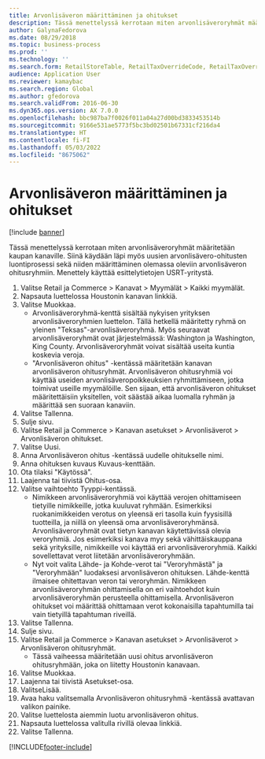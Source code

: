 ```yaml
---
title: Arvonlisäveron määrittäminen ja ohitukset
description: Tässä menettelyssä kerrotaan miten arvonlisäveroryhmät määritetään kaupan kanaville.
author: GalynaFedorova
ms.date: 08/29/2018
ms.topic: business-process
ms.prod: ''
ms.technology: ''
ms.search.form: RetailStoreTable, RetailTaxOverrideCode, RetailTaxOverrideGroup
audience: Application User
ms.reviewer: kamaybac
ms.search.region: Global
ms.author: gfedorova
ms.search.validFrom: 2016-06-30
ms.dyn365.ops.version: AX 7.0.0
ms.openlocfilehash: bbc987ba7f0026f011a04a27d00bd3833453514b
ms.sourcegitcommit: 9166e531ae5773f5bc3bd02501b67331cf216da4
ms.translationtype: HT
ms.contentlocale: fi-FI
ms.lasthandoff: 05/03/2022
ms.locfileid: "8675062"
---
```

# <a name="sales-tax-assignment-and-overrides"></a>Arvonlisäveron määrittäminen ja ohitukset

[!include [banner](../../includes/banner.md)]

Tässä menettelyssä kerrotaan miten arvonlisäveroryhmät määritetään kaupan kanaville. Siinä käydään läpi myös uusien arvonlisävero-ohitusten luontiprosessi sekä niiden määrittäminen olemassa oleviin arvonlisäveron ohitusryhmiin. Menettely käyttää esittelytietojen USRT-yritystä.

1. Valitse Retail ja Commerce > Kanavat > Myymälät > Kaikki myymälät.
2. Napsauta luettelossa Houstonin kanavan linkkiä.
3. Valitse Muokkaa.
    * Arvonlisäveroryhmä-kenttä sisältää nykyisen yrityksen arvonlisäveroryhmien luettelon. Tällä hetkellä määritetty ryhmä on yleinen "Teksas"-arvonlisäveroryhmä. Myös seuraavat arvonlisäveroryhmät ovat järjestelmässä: Washington ja Washington, King County. Arvonlisäveroryhmät voivat sisältää useita kuntia koskevia veroja.  
    * "Arvonlisäveron ohitus" -kentässä määritetään kanavan arvonlisäveron ohitusryhmät. Arvonlisäveron ohitusryhmiä voi käyttää useiden arvonlisäveropoikkeuksien ryhmittämiseen, jotka toimivat useille myymälöille. Sen sijaan, että arvonlisäveron ohitukset määritettäisiin yksitellen, voit säästää aikaa luomalla ryhmän ja määrittää sen suoraan kanaviin.  
4. Valitse Tallenna.
5. Sulje sivu.
6. Valitse Retail ja Commerce > Kanavan asetukset > Arvonlisäverot > Arvonlisäveron ohitukset.
7. Valitse Uusi.
8. Anna Arvonlisäveron ohitus -kentässä uudelle ohitukselle nimi.
9. Anna ohituksen kuvaus Kuvaus-kenttään.
10. Ota tilaksi "Käytössä".
11. Laajenna tai tiivistä Ohitus-osa.
12. Valitse vaihtoehto Tyyppi-kentässä.
    * Nimikkeen arvonlisäveroryhmiä voi käyttää verojen ohittamiseen tietyille nimikkeille, jotka kuuluvat ryhmään. Esimerkiksi ruokanimikkeiden verotus on yleensä eri tasolla kuin fyysisillä tuotteilla, ja niillä on yleensä oma arvonlisäveroryhmänsä. Arvonlisäveroryhmät ovat tietyn kanavan käytettävissä olevia veroryhmiä. Jos esimerkiksi kanava myy sekä vähittäiskauppana sekä yrityksille, nimikkeille voi käyttää eri arvonlisäveroryhmiä. Kaikki sovellettavat verot liitetään arvonlisäveroryhmään.  
    * Nyt voit valita Lähde- ja Kohde-verot tai "Veroryhmästä" ja "Veroryhmään" luodaksesi arvonlisäveron ohituksen. Lähde-kenttä ilmaisee ohitettavan veron tai veroryhmän. Nimikkeen arvonlisäveroryhmän ohittamisella on eri vaihtoehdot kuin arvonlisäveroryhmän perusteella ohittamisella. Arvonlisäveron ohitukset voi määrittää ohittamaan verot kokonaisilla tapahtumilla tai vain tietyillä tapahtuman riveillä.  
13. Valitse Tallenna.
14. Sulje sivu.
15. Valitse Retail ja Commerce > Kanavan asetukset > Arvonlisäverot > Arvonlisäveron ohitusryhmät.
    * Tässä vaiheessa määritetään uusi ohitus arvonlisäveron ohitusryhmään, joka on liitetty Houstonin kanavaan.  
16. Valitse Muokkaa.
17. Laajenna tai tiivistä Asetukset-osa.
18. ValitseLisää.
19. Avaa haku valitsemalla Arvonlisäveron ohitusryhmä -kentässä avattavan valikon painike.
20. Valitse luettelosta aiemmin luotu arvonlisäveron ohitus.
21. Napsauta luettelossa valitulla rivillä olevaa linkkiä.
22. Valitse Tallenna.



[!INCLUDE[footer-include](../../../includes/footer-banner.md)]